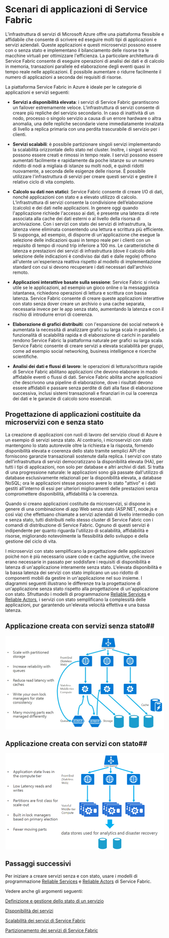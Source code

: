 <properties 
   pageTitle="Scenari e progettazione di applicazioni con Service Fabric" 
   description="Categorie di applicazioni. Progettazione di applicazioni con servizi con e senza stato" 
   services="service-fabric" 
   documentationCenter=".net" 
   authors="msfussell" 
   manager="timlt" 
   editor=""/>

<tags
   ms.service="service-fabric"
   ms.devlang="dotnet"
   ms.topic="article"
   ms.tgt_pltfrm="NA"
   ms.workload="NA" 
   ms.date="08/21/2015"
   ms.author="mfussell"/>

# Scenari di applicazioni di Service Fabric

L’infrastruttura di servizi di Microsoft Azure offre una piattaforma flessibile e affidabile che consente di scrivere ed eseguire molti tipi di applicazioni e servizi aziendali. Queste applicazioni e questi microservizi possono essere con o senza stato e implementano il bilanciamento delle risorse tra le macchine virtuali per ottimizzare l'efficienza. La particolare architettura di Service Fabric consente di eseguire operazioni di analisi dei dati e di calcolo in memoria, transazioni parallele ed elaborazione degli eventi quasi in tempo reale nelle applicazioni. È possibile aumentare o ridurre facilmente il numero di applicazioni a seconda dei requisiti di risorse.

La piattaforma Service Fabric in Azure è ideale per le categorie di applicazioni e servizi seguenti:

- **Servizi a disponibilità elevata**: i servizi di Service Fabric garantiscono un failover estremamente veloce. L’infrastruttura di servizi consente di creare più repliche del servizio secondario. In caso di inattività di un nodo, processo o singolo servizio a causa di un errore hardware o altra anomalia, una delle repliche secondarie viene immediatamente innalzata di livello a replica primaria con una perdita trascurabile di servizio per i clienti. 

- **Servizi scalabili**: è possibile partizionare singoli servizi implementando la scalabilità orizzontale dello stato nel cluster. Inoltre, i singoli servizi possono essere creati e rimossi in tempo reale. I servizi possono essere aumentati facilmente e rapidamente da poche istanze su un numero ridotto di nodi a migliaia di istanze su molti nodi, e quindi ridotti nuovamente, a seconda delle esigenze delle risorse. È possibile utilizzare l'infrastruttura di servizi per creare questi servizi e gestire il relativo ciclo di vita completo.
 
- **Calcolo su dati non statici**: Service Fabric consente di creare I/O di dati, nonché applicazioni con stato e a elevato utilizzo di calcolo. L’infrastruttura di servizi consente la condivisione dell’elaborazione (calcolo) e dei dati nelle applicazioni. In genere oggi quando l'applicazione richiede l'accesso ai dati, è presente una latenza di rete associata alla cache dei dati esterni o al livello della risorsa di archiviazione. Con i servizi con stato dei servizi di infrastruttura, la latenza viene eliminata consentendo una lettura e scrittura più efficiente. Si supponga, ad esempio, di disporre di un'applicazione che esegue la selezione delle indicazioni quasi in tempo reale per i clienti con un requisito di tempo di round trip inferiore a 100 ms. Le caratteristiche di latenza e prestazioni dei servizi di infrastruttura (dove il calcolo della selezione delle indicazioni è condiviso dai dati e dalle regole) offrono all'utente un'esperienza reattiva rispetto al modello di implementazione standard con cui si devono recuperare i dati necessari dall'archivio remoto.
 
- **Applicazioni interattive basate sulla sessione**: Service Fabric si rivela utile se le applicazioni, ad esempio un gioco online o la messaggistica istantanea, richiedono operazioni di lettura e scrittura con bassa latenza. Service Fabric consente di creare queste applicazioni interattive con stato senza dover creare un archivio o una cache separata, necessaria invece per le app senza stato, aumentando la latenza e con il rischio di introdurre errori di coerenza.
 
- **Elaborazione di grafici distribuiti**: con l'espansione dei social network è aumentata la necessità di analizzare grafici su larga scala in parallelo. Le funzionalità di scalabilità rapida e di elaborazione di carichi in parallelo rendono Service Fabric la piattaforma naturale per grafici su larga scala. Service Fabric consente di creare servizi a elevata scalabilità per gruppi, come ad esempio social networking, business intelligence e ricerche scientifiche.
 
- **Analisi dei dati e flussi di lavoro**: le operazioni di lettura/scrittura rapide di Service Fabric abilitano applicazioni che devono elaborare in modo affidabile eventi o flussi di dati. Service Fabric abilita anche applicazioni che descrivono una pipeline di elaborazione, dove i risultati devono essere affidabili e passare senza perdite di dati alla fase di elaborazione successiva, inclusi sistemi transazionali e finanziari in cui la coerenza dei dati e le garanzie di calcolo sono essenziali.

## Progettazione di applicazioni costituite da microservizi con e senza stato ##
La creazione di applicazioni con ruoli di lavoro del servizio cloud di Azure è un esempio di servizi senza stato. Al contrario, i microservizi con stato mantengono lo stato autorevole oltre la richiesta e la risposta, fornendo disponibilità elevata e coerenza dello stato tramite semplici API che forniscono garanzie transazionali sostenute dalla replica. I servizi con stato dell’infrastruttura di servizi democratizzano la disponibilità elevata (HA), per tutti i tipi di applicazioni, non solo per database e altri archivi di dati. Si tratta di una progressione naturale: le applicazioni sono già passate dall'utilizzo di database esclusivamente relazionali per la disponibilità elevata, a database NoSQL; ora le applicazioni stesse possono avere lo stato "attivo" e i dati gestiti all'interno di essi per ulteriori miglioramenti delle prestazioni senza compromettere disponibilità, affidabilità o la coerenza.

Quando si creano applicazioni costituite da microservizi, si dispone in genere di una combinazione di app Web senza stato (ASP.NET, node.js e così via) che effettuano chiamate a servizi aziendali di livello intermedio con e senza stato, tutti distribuiti nello stesso cluster di Service Fabric con i comandi di distribuzione di Service Fabric. Ognuno di questi servizi è indipendente per quanto riguarda l'utilizzo di scalabilità, affidabilità e risorse, migliorando notevolmente la flessibilità dello sviluppo e della gestione del ciclo di vita.
  
I microservizi con stato semplificano la progettazione delle applicazioni poiché non è più necessario usare code e cache aggiuntive, che invece erano necessarie in passato per soddisfare i requisiti di disponibilità e latenza di un'applicazione interamente senza stato. L'elevata disponibilità e la bassa latenza dei servizi con stato implicano un uso ridotto di componenti mobili da gestire in un'applicazione nel suo insieme. I diagrammi seguenti illustrano le differenze tra la progettazione di un'applicazione senza stato rispetto alla progettazione di un'applicazione con stato. Sfruttando i modelli di programmazione [Reliable Services](../Service-Fabric/service-fabric-reliable-services-introduction.md) e [Reliable Actors](service-fabric-reliable-actors-introduction.md), i servizi con stato semplificano la complessità delle applicazioni, pur garantendo un'elevata velocità effettiva e una bassa latenza.

## Applicazione creata con servizi senza stato##
![Applicazione che usa un servizio senza stato][Image1]

## Applicazione creata con servizi con stato##
![Applicazione che usa un servizio senza stato][Image2]

<!--Every topic should have next steps and links to the next logical set of content to keep the customer engaged-->
## Passaggi successivi


Per iniziare a creare servizi senza e con stato, usare i modelli di programmazione [Reliable Services](service-fabric-reliable-services-quick-start.md) e [Reliable Actors](service-fabric-reliable-actors-get-started.md) di Service Fabric.

Vedere anche gli argomenti seguenti:

[Definizione e gestione dello stato di un servizio](service-fabric-concepts-state.md)

[Disponibilità dei servizi](../service-fabric-concepts-availability-services.md)

[Scalabilità dei servizi di Service Fabric](service-fabric-concepts-scalability.md)

[Partizionamento dei servizi di Service Fabric](service-fabric-concepts-partitioning.md)

[Image1]: media/service-fabric-application-scenarios/AppwithStatelessServices.jpg
[Image2]: media/service-fabric-application-scenarios/AppwithStatefulServices.jpg
 
 

<!---HONumber=Oct15_HO3-->